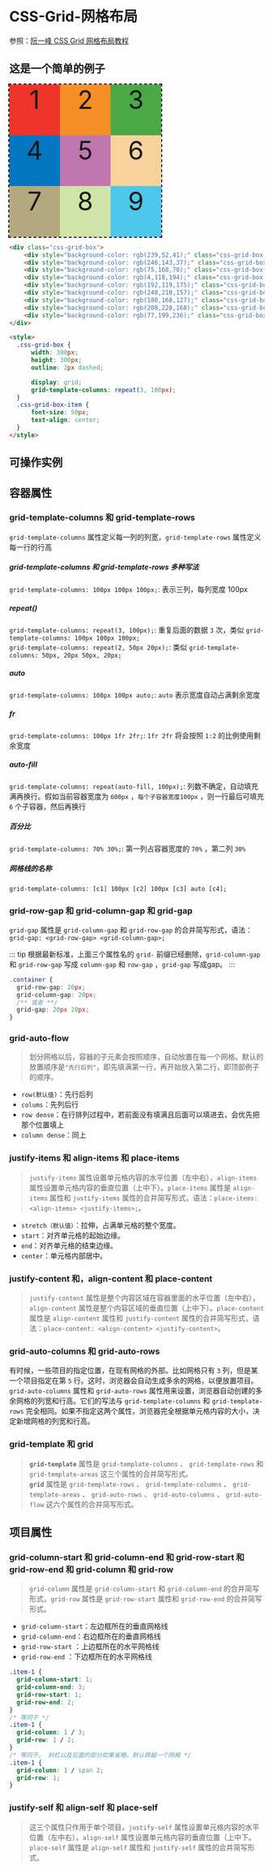 # CSS-Grid-网格布局

参照：[阮一峰 CSS Grid 网格布局教程](https://www.ruanyifeng.com/blog/2019/03/grid-layout-tutorial.html)

## 这是一个简单的例子
<div class="css-grid-box">
    <div style="background-color: rgb(239,52,41);" class="css-grid-box-item css-grid-box-item-1">1</div>
    <div style="background-color: rgb(246,143,37);" class="css-grid-box-item">2</div>
    <div style="background-color: rgb(75,168,70);" class="css-grid-box-item">3</div>
    <div style="background-color: rgb(4,118,194);" class="css-grid-box-item">4</div>
    <div style="background-color: rgb(192,119,175);" class="css-grid-box-item">5</div>
    <div style="background-color: rgb(248,210,157);" class="css-grid-box-item">6</div>
    <div style="background-color: rgb(180,168,127);" class="css-grid-box-item">7</div>
    <div style="background-color: rgb(208,228,168);" class="css-grid-box-item">8</div>
    <div style="background-color: rgb(77,199,236);" class="css-grid-box-item">9</div>
</div>


``` html
<div class="css-grid-box">
    <div style="background-color: rgb(239,52,41);" class="css-grid-box-item css-grid-box-item-1">1</div>
    <div style="background-color: rgb(246,143,37);" class="css-grid-box-item">2</div>
    <div style="background-color: rgb(75,168,70);" class="css-grid-box-item">3</div>
    <div style="background-color: rgb(4,118,194);" class="css-grid-box-item">4</div>
    <div style="background-color: rgb(192,119,175);" class="css-grid-box-item">5</div>
    <div style="background-color: rgb(248,210,157);" class="css-grid-box-item">6</div>
    <div style="background-color: rgb(180,168,127);" class="css-grid-box-item">7</div>
    <div style="background-color: rgb(208,228,168);" class="css-grid-box-item">8</div>
    <div style="background-color: rgb(77,199,236);" class="css-grid-box-item">9</div>
</div>

<style>
  .css-grid-box {
      width: 300px;
      height: 300px;
      outline: 2px dashed;

      display: grid;
      grid-template-columns: repeat(3, 100px);
  }
  .css-grid-box-item {
      font-size: 50px;
      text-align: center;
  }
</style>
```

## 可操作实例
<GridTest />

## 容器属性
### grid-template-columns 和 grid-template-rows
`grid-template-columns` 属性定义每一列的列宽，`grid-template-rows` 属性定义每一行的行高 <br>

##### grid-template-columns 和 grid-template-rows 多种写法
`grid-template-columns: 100px 100px 100px;`: 表示三列，每列宽度 100px

##### repeat()
`grid-template-columns: repeat(3, 100px);`: 重复后面的数据 `3` 次，类似 `grid-template-columns: 100px 100px 100px;`<br>
`grid-template-columns: repeat(2, 50px 20px);`: 类似 `grid-template-columns: 50px, 20px 50px, 20px;`
##### auto
`grid-template-columns: 100px 100px auto;`: `auto` 表示宽度自动占满剩余宽度

##### fr
`grid-template-columns: 100px 1fr 2fr;`: `1fr 2fr` 将会按照 `1:2` 的比例使用剩余宽度

##### auto-fill
`grid-template-columns: repeat(auto-fill, 100px);`: 列数不确定，自动填充满再换行。假如当前容器宽度为 `600px` ，`每个子容器宽度100px` ，则一行最后可填充 `6` 个子容器，然后再换行

##### 百分比
`grid-template-columns: 70% 30%;`: 第一列占容器宽度的 `70%` ，第二列 `30%`

##### 网格线的名称
`grid-template-columns: [c1] 100px [c2] 100px [c3] auto [c4];`


### grid-row-gap 和 grid-column-gap 和 grid-gap
`grid-gap` 属性是 `grid-column-gap` 和 `grid-row-gap` 的合并简写形式，语法：`grid-gap: <grid-row-gap> <grid-column-gap>;`

::: tip
根据最新标准，上面三个属性名的 `grid-` 前缀已经删除，`grid-column-gap` 和 `grid-row-gap` 写成 `column-gap` 和 `row-gap` ，`grid-gap` 写成gap。
:::

``` css
.container {
  grid-row-gap: 20px;
  grid-column-gap: 20px;
  /** 或者 **/
  grid-gap: 20px 20px;
}
```

### grid-auto-flow
> 划分网格以后，容器的子元素会按照顺序，自动放置在每一个网格。默认的放置顺序是`"先行后列"`，即先填满第一行，再开始放入第二行，即顶部例子的顺序。

- `row(默认值)`：先行后列
- `colums`：先列后行
- `row dense`：在行排列过程中，若前面没有填满且后面可以填进去，会优先把那个位置填上
- `column dense`：同上

### justify-items 和 align-items 和 place-items

> `justify-items` 属性设置单元格内容的水平位置（左中右），`align-items` 属性设置单元格内容的垂直位置（上中下）。`place-items` 属性是 `align-items` 属性和 `justify-items` 属性的合并简写形式，语法：`place-items: <align-items> <justify-items>;`。

- `stretch（默认值）`：拉伸，占满单元格的整个宽度。
- `start`：对齐单元格的起始边缘。
- `end`：对齐单元格的结束边缘。
- `center`：单元格内部居中。

### justify-content 和，align-content 和 place-content
> `justify-content` 属性是整个内容区域在容器里面的水平位置（左中右），`align-content` 属性是整个内容区域的垂直位置（上中下）。`place-content` 属性是 `align-content` 属性和 `justify-content` 属性的合并简写形式，语法：`place-content: <align-content> <justify-content>`。

### grid-auto-columns 和 grid-auto-rows
有时候，一些项目的指定位置，在现有网格的外部。比如网格只有 `3` 列，但是某一个项目指定在第 `5` 行。这时，浏览器会自动生成多余的网格，以便放置项目。<br>
`grid-auto-columns` 属性和 `grid-auto-rows` 属性用来设置，浏览器自动创建的多余网格的列宽和行高。它们的写法与 `grid-template-columns` 和 `grid-template-rows` 完全相同。如果不指定这两个属性，浏览器完全根据单元格内容的大小，决定新增网格的列宽和行高。

### grid-template 和 grid
> **`grid-template`** 属性是 `grid-template-columns` 、 `grid-template-rows` 和 `grid-template-areas` 这三个属性的合并简写形式。 <br>
**`grid`** 属性是 `grid-template-rows` 、 `grid-template-columns` 、 `grid-template-areas` 、 `grid-auto-rows` 、 `grid-auto-columns` 、 `grid-auto-flow` 这六个属性的合并简写形式。

## 项目属性

### grid-column-start 和 grid-column-end 和 grid-row-start 和 grid-row-end 和 grid-column 和 grid-row
> `grid-column` 属性是 `grid-column-start` 和 `grid-column-end` 的合并简写形式，`grid-row` 属性是 `grid-row-start` 属性和 `grid-row-end` 的合并简写形式。

- `grid-column-start`：左边框所在的垂直网格线
- `grid-column-end`：右边框所在的垂直网格线
- `grid-row-start` ：上边框所在的水平网格线
- `grid-row-end` ：下边框所在的水平网格线

``` css
.item-1 {
  grid-column-start: 1;
  grid-column-end: 3;
  grid-row-start: 1;
  grid-row-end: 2;
}
/* 等同于 */
.item-1 {
  grid-column: 1 / 3;
  grid-row: 1 / 2;
}
/* 等同于。 斜杠以及后面的部分如果省略，默认跨越一个网格 */
.item-1 {
  grid-column: 1 / span 2;
  grid-row: 1;
}
```

### justify-self 和 align-self 和 place-self
> 这三个属性只作用于单个项目，`justify-self` 属性设置单元格内容的水平位置（左中右），`align-self` 属性设置单元格内容的垂直位置（上中下。`place-self` 属性是 `align-self` 属性和 `justify-self` 属性的合并简写形式。


<script setup>
import GridTest from '../public/components/GridTest.vue'
</script>


<style>
.css-grid-box {
    width: 300px;
    height: 300px;
    outline: 2px dashed;

    display: grid;
    grid-template-columns: repeat(3, 100px);
}
.css-grid-box-item {
    font-size: 50px;
    text-align: center;
}
</style>




